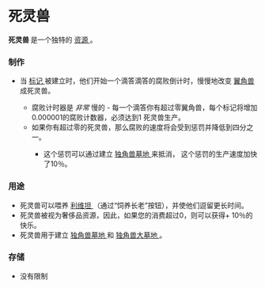 # 死灵兽
<p>
<strong>
          死灵兽
</strong>
        是一个独特的
<a href="#Resources">
          资源
</a>
        。
</p>

### 制作

<ul>
<li>
            当
<a href="#Religion#Marker">
              标记
</a>
            被建立时，他们开始一个滴答滴答的腐败倒计时，慢慢地改变
<a href="#alicorns">
              翼角兽
</a>
            成死灵兽。
</li>
<ul>
<li>
              腐败计时器是
<em>
                非常
</em>
              慢的 - 每一个滴答你有超过零翼角兽，每个标记将增加0.000001的腐败计数器，必须达到1 死灵兽生产。
</li>
<li>
              如果你有超过零的死灵兽，那么腐败的速度将会受到惩罚并降低到四分之一。
</li>
<ul>
<li>
                这个惩罚可以通过建立
<a href="#Religion#Unicorn_Necropolis">
                  独角兽墓地
</a>
                来抵消，
                这个惩罚的生产速度加快了10％。
</li>
</ul>
</ul>
</ul>

### 用途

<ul>
<li>
            死灵兽可以喂养
<a href="#Trade#Leviathans">
              利维坦
</a>
            （通过“饲养长老”按钮），并使他们逗留更长时间。
</li>
<li>
            死灵兽被视为奢侈品资源，因此，如果您的消费超过0，则可以获得+ 10％的快乐。
</li>
<li>
            死灵兽用于建立
<a href="#Religion#Unicorn_Graveyard">
              独角兽墓地
</a>
            和
<a href="#Religion#Unicorn_Necropolis">
             独角兽大墓地
</a>
            。
</li>
</ul>

### 存储

<ul>
<li>
            没有限制
</li>
</ul>